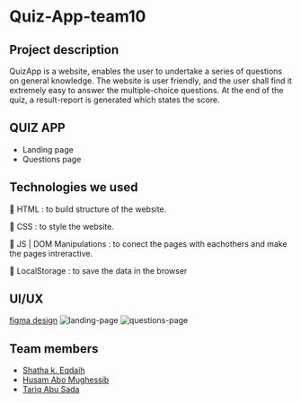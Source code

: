 # Quiz-App-team10
## Project description 
QuizApp is a website, enables the user to undertake a series of questions on general knowledge. The website is user friendly, and the user shall find it extremely easy to answer the multiple-choice questions. At the end of the quiz, a result-report is generated which states the score.
## QUIZ APP
- Landing page
- Questions page

## Technologies we used
📌 HTML : to build structure of the website.

📌 CSS : to style the website.

📌 JS | DOM Manipulations : to conect the pages with eachothers and make the pages intreractive.

📌 LocalStorage : to save the data in the browser

## UI/UX
[figma design](https://www.figma.com/file/pWtM97K06lAO8WsmaTMAkr/Quiz-project?node-id=0%3A1)
![landing-page](https://i.ibb.co/bJBtwKj/Desktop-1.png)
![questions-page](https://i.ibb.co/bLVfkZ9/Desktop-2.png)

## Team members
- [Shatha k. Eqdaih](https://github.com/shathakh) 
- [Husam Abo Mughessib](https://github.com/husamkamal)
- [Tariq Abu Sada](https://github.com/tariqabusada)

